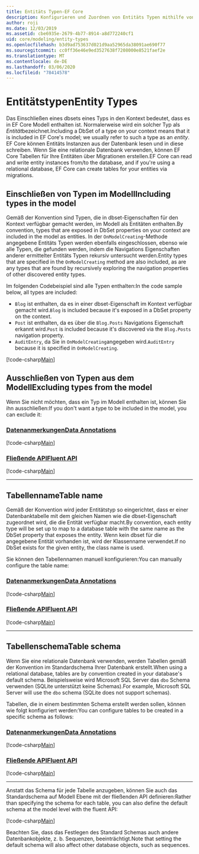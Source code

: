 ```yaml
---
title: Entitäts Typen-EF Core
description: Konfigurieren und Zuordnen von Entitäts Typen mithilfe von Entity Framework Core
author: roji
ms.date: 12/03/2019
ms.assetid: cbe6935e-2679-4b77-8914-a8d772240cf1
uid: core/modeling/entity-types
ms.openlocfilehash: b3d9ad753637d021d9aa52965da38091ae690f77
ms.sourcegitcommit: cc0ff36e46e9ed3527638f7208000e8521faef2e
ms.translationtype: MT
ms.contentlocale: de-DE
ms.lasthandoff: 03/06/2020
ms.locfileid: "78414578"
---
```

# <a name="entity-types"></a><span data-ttu-id="4d7f7-103">Entitätstypen</span><span class="sxs-lookup"><span data-stu-id="4d7f7-103">Entity Types</span></span>

<span data-ttu-id="4d7f7-104">Das Einschließen eines dbsets eines Typs in den Kontext bedeutet, dass es in EF Core Modell enthalten ist. Normalerweise wird ein solcher Typ als *Entität*bezeichnet.</span><span class="sxs-lookup"><span data-stu-id="4d7f7-104">Including a DbSet of a type on your context means that it is included in EF Core's model; we usually refer to such a type as an *entity*.</span></span> <span data-ttu-id="4d7f7-105">EF Core können Entitäts Instanzen aus der Datenbank lesen und in diese schreiben. Wenn Sie eine relationale Datenbank verwenden, können EF Core Tabellen für Ihre Entitäten über Migrationen erstellen.</span><span class="sxs-lookup"><span data-stu-id="4d7f7-105">EF Core can read and write entity instances from/to the database, and if you're using a relational database, EF Core can create tables for your entities via migrations.</span></span>

## <a name="including-types-in-the-model"></a><span data-ttu-id="4d7f7-106">Einschließen von Typen im Modell</span><span class="sxs-lookup"><span data-stu-id="4d7f7-106">Including types in the model</span></span>

<span data-ttu-id="4d7f7-107">Gemäß der Konvention sind Typen, die in dbset-Eigenschaften für den Kontext verfügbar gemacht werden, im Modell als Entitäten enthalten.</span><span class="sxs-lookup"><span data-stu-id="4d7f7-107">By convention, types that are exposed in DbSet properties on your context are included in the model as entities.</span></span> <span data-ttu-id="4d7f7-108">In der `OnModelCreating`-Methode angegebene Entitäts Typen werden ebenfalls eingeschlossen, ebenso wie alle Typen, die gefunden werden, indem die Navigations Eigenschaften anderer ermittelter Entitäts Typen rekursiv untersucht werden.</span><span class="sxs-lookup"><span data-stu-id="4d7f7-108">Entity types that are specified in the `OnModelCreating` method are also included, as are any types that are found by recursively exploring the navigation properties of other discovered entity types.</span></span>

<span data-ttu-id="4d7f7-109">Im folgenden Codebeispiel sind alle Typen enthalten:</span><span class="sxs-lookup"><span data-stu-id="4d7f7-109">In the code sample below, all types are included:</span></span>

* <span data-ttu-id="4d7f7-110">`Blog` ist enthalten, da es in einer dbset-Eigenschaft im Kontext verfügbar gemacht wird.</span><span class="sxs-lookup"><span data-stu-id="4d7f7-110">`Blog` is included because it's exposed in a DbSet property on the context.</span></span>
* <span data-ttu-id="4d7f7-111">`Post` ist enthalten, da es über die `Blog.Posts` Navigations Eigenschaft erkannt wird.</span><span class="sxs-lookup"><span data-stu-id="4d7f7-111">`Post` is included because it's discovered via the `Blog.Posts` navigation property.</span></span>
* <span data-ttu-id="4d7f7-112">`AuditEntry`, da Sie in `OnModelCreating`angegeben wird.</span><span class="sxs-lookup"><span data-stu-id="4d7f7-112">`AuditEntry` because it is specified in `OnModelCreating`.</span></span>

[!code-csharp[Main](../../../samples/core/Modeling/Conventions/EntityTypes.cs?name=EntityTypes&highlight=3,7,16)]

## <a name="excluding-types-from-the-model"></a><span data-ttu-id="4d7f7-113">Ausschließen von Typen aus dem Modell</span><span class="sxs-lookup"><span data-stu-id="4d7f7-113">Excluding types from the model</span></span>

<span data-ttu-id="4d7f7-114">Wenn Sie nicht möchten, dass ein Typ im Modell enthalten ist, können Sie ihn ausschließen:</span><span class="sxs-lookup"><span data-stu-id="4d7f7-114">If you don't want a type to be included in the model, you can exclude it:</span></span>

### <a name="data-annotations"></a>[<span data-ttu-id="4d7f7-115">Datenanmerkungen</span><span class="sxs-lookup"><span data-stu-id="4d7f7-115">Data Annotations</span></span>](#tab/data-annotations)

[!code-csharp[Main](../../../samples/core/Modeling/DataAnnotations/IgnoreType.cs?name=IgnoreType&highlight=1)]

### <a name="fluent-api"></a>[<span data-ttu-id="4d7f7-116">Fließende API</span><span class="sxs-lookup"><span data-stu-id="4d7f7-116">Fluent API</span></span>](#tab/fluent-api)

[!code-csharp[Main](../../../samples/core/Modeling/FluentAPI/IgnoreType.cs?name=IgnoreType&highlight=3)]

***

## <a name="table-name"></a><span data-ttu-id="4d7f7-117">Tabellenname</span><span class="sxs-lookup"><span data-stu-id="4d7f7-117">Table name</span></span>

<span data-ttu-id="4d7f7-118">Gemäß der Konvention wird jeder Entitätstyp so eingerichtet, dass er einer Datenbanktabelle mit dem gleichen Namen wie die dbset-Eigenschaft zugeordnet wird, die die Entität verfügbar macht.</span><span class="sxs-lookup"><span data-stu-id="4d7f7-118">By convention, each entity type will be set up to map to a database table with the same name as the DbSet property that exposes the entity.</span></span> <span data-ttu-id="4d7f7-119">Wenn kein dbset für die angegebene Entität vorhanden ist, wird der Klassenname verwendet.</span><span class="sxs-lookup"><span data-stu-id="4d7f7-119">If no DbSet exists for the given entity, the class name is used.</span></span>

<span data-ttu-id="4d7f7-120">Sie können den Tabellennamen manuell konfigurieren:</span><span class="sxs-lookup"><span data-stu-id="4d7f7-120">You can manually configure the table name:</span></span>

### <a name="data-annotations"></a>[<span data-ttu-id="4d7f7-121">Datenanmerkungen</span><span class="sxs-lookup"><span data-stu-id="4d7f7-121">Data Annotations</span></span>](#tab/data-annotations)

[!code-csharp[Main](../../../samples/core/Modeling/DataAnnotations/TableName.cs?Name=TableName&highlight=1)]

### <a name="fluent-api"></a>[<span data-ttu-id="4d7f7-122">Fließende API</span><span class="sxs-lookup"><span data-stu-id="4d7f7-122">Fluent API</span></span>](#tab/fluent-api)

[!code-csharp[Main](../../../samples/core/Modeling/FluentAPI/TableName.cs?Name=TableName&highlight=3-4)]

***

## <a name="table-schema"></a><span data-ttu-id="4d7f7-123">Tabellenschema</span><span class="sxs-lookup"><span data-stu-id="4d7f7-123">Table schema</span></span>

<span data-ttu-id="4d7f7-124">Wenn Sie eine relationale Datenbank verwenden, werden Tabellen gemäß der Konvention im Standardschema Ihrer Datenbank erstellt.</span><span class="sxs-lookup"><span data-stu-id="4d7f7-124">When using a relational database, tables are by convention created in your database's default schema.</span></span> <span data-ttu-id="4d7f7-125">Beispielsweise wird Microsoft SQL Server das `dbo` Schema verwenden (SQLite unterstützt keine Schemas).</span><span class="sxs-lookup"><span data-stu-id="4d7f7-125">For example, Microsoft SQL Server will use the `dbo` schema (SQLite does not support schemas).</span></span>

<span data-ttu-id="4d7f7-126">Tabellen, die in einem bestimmten Schema erstellt werden sollen, können wie folgt konfiguriert werden:</span><span class="sxs-lookup"><span data-stu-id="4d7f7-126">You can configure tables to be created in a specific schema as follows:</span></span>

### <a name="data-annotations"></a>[<span data-ttu-id="4d7f7-127">Datenanmerkungen</span><span class="sxs-lookup"><span data-stu-id="4d7f7-127">Data Annotations</span></span>](#tab/data-annotations)

[!code-csharp[Main](../../../samples/core/Modeling/DataAnnotations/TableNameAndSchema.cs?name=TableNameAndSchema&highlight=1)]

### <a name="fluent-api"></a>[<span data-ttu-id="4d7f7-128">Fließende API</span><span class="sxs-lookup"><span data-stu-id="4d7f7-128">Fluent API</span></span>](#tab/fluent-api)

[!code-csharp[Main](../../../samples/core/Modeling/FluentAPI/TableNameAndSchema.cs?name=TableNameAndSchema&highlight=3-4)]

***

<span data-ttu-id="4d7f7-129">Anstatt das Schema für jede Tabelle anzugeben, können Sie auch das Standardschema auf Modell Ebene mit der fließenden API definieren:</span><span class="sxs-lookup"><span data-stu-id="4d7f7-129">Rather than specifying the schema for each table, you can also define the default schema at the model level with the fluent API:</span></span>

[!code-csharp[Main](../../../samples/core/Modeling/FluentAPI/DefaultSchema.cs?name=DefaultSchema&highlight=3)]

<span data-ttu-id="4d7f7-130">Beachten Sie, dass das Festlegen des Standard Schemas auch andere Datenbankobjekte, z. b. Sequenzen, beeinträchtigt.</span><span class="sxs-lookup"><span data-stu-id="4d7f7-130">Note that setting the default schema will also affect other database objects, such as sequences.</span></span>
